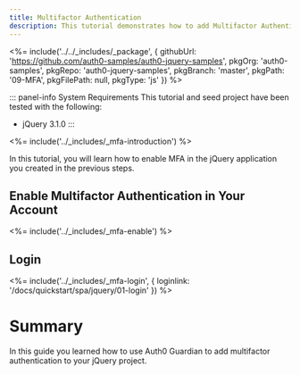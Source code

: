 ```yaml
---
title: Multifactor Authentication
description: This tutorial demonstrates how to add Multifactor Authentication to your jQuery app with auth0.
---
```


<%= include('../../_includes/_package', {
  githubUrl: 'https://github.com/auth0-samples/auth0-jquery-samples',
  pkgOrg: 'auth0-samples',
  pkgRepo: 'auth0-jquery-samples',
  pkgBranch: 'master',
  pkgPath: '09-MFA',
  pkgFilePath: null,
  pkgType: 'js'
}) %>

::: panel-info System Requirements
This tutorial and seed project have been tested with the following:

* jQuery 3.1.0
:::

<%= include('../_includes/_mfa-introduction') %>

In this tutorial, you will learn how to enable MFA in the jQuery application you created in the previous steps.

## Enable Multifactor Authentication in Your Account

<%= include('../_includes/_mfa-enable') %>

## Login

<%= include('../_includes/_mfa-login', { loginlink: '/docs/quickstart/spa/jquery/01-login' }) %>

# Summary

In this guide you learned how to use Auth0 Guardian to add multifactor authentication to your jQuery project.
